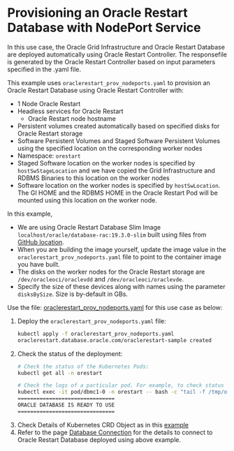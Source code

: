 # Provisioning an Oracle Restart Database with NodePort Service

In this use case, the Oracle Grid Infrastructure and Oracle Restart Database are deployed automatically using Oracle Restart Controller. The responsefile is 
generated by the Oracle Restart Controller based on input parameters specified in the .yaml file.

This example uses `oraclerestart_prov_nodeports.yaml` to provision an Oracle Restart Database using Oracle Restart Controller with:

* 1 Node Oracle Restart
* Headless services for Oracle Restart
  * Oracle Restart node hostname
* Persistent volumes created automatically based on specified disks for Oracle Restart storage
* Software Persistent Volumes and Staged Software Persistent Volumes using the specified location on the corresponding worker nodes
* Namespace: `orestart`
* Staged Software location on the worker nodes is specified by `hostSwStageLocation` and we have copied the Grid Infrastructure and RDBMS Binaries to this location on the worker nodes
* Software location on the worker nodes is specified by `hostSwLocation`. The GI HOME and the RDBMS HOME in the Oracle Restart Pod will be mounted using this location on the worker node.


In this example, 
  * We are using Oracle Restart Database Slim Image `localhost/oracle/database-rac:19.3.0-slim` built using files from [GitHub location](./https://orahub.oci.oraclecorp.com/rac-docker-dev/rac-docker-images/-/blob/master/OracleRealApplicationClusters/README.md#building-oracle-rac-database-container-slim-image). 
  * When you are building the image yourself, update the image value in the `oraclerestart_prov_nodeports.yaml` file to point to the container image you have built. 
  * The disks on the worker nodes for the Oracle Restart storage are `/dev/oracleoci/oraclevdd` and `/dev/oracleoci/oraclevde`. 
  * Specify the size of these devices along with names using the parameter `disksBySize`. Size is by-default in GBs.  

  
Use the file: [oraclerestart_prov_nodeports.yaml](./oraclerestart_prov_nodeports.yaml) for this use case as below:

1. Deploy the `oraclerestart_prov_nodeports.yaml` file:
    ```sh
    kubectl apply -f oraclerestart_prov_nodeports.yaml
    oraclerestart.database.oracle.com/oraclerestart-sample created
    ```
2. Check the status of the deployment:
    ```sh
    # Check the status of the Kubernetes Pods:    
    kubectl get all -n orestart

    # Check the logs of a particular pod. For example, to check status of pod "dbmc1-0":    
    kubectl exec -it pod/dbmc1-0 -n orestart -- bash -c "tail -f /tmp/orod/oracle_rac_setup.log"
    ===============================
    ORACLE DATABASE IS READY TO USE
    ===============================
    ```
3. Check Details of Kubernetes CRD Object as in this [example](./orestart_nodeport_object.txt)
4. Refer to the page [Database Connection](./database_connection.md) for the details to connect to Oracle Restart Database deployed using above example.

